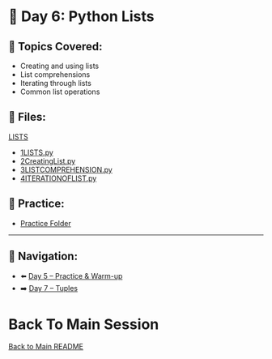 # 📘 Day 6: Python Lists

## 🔹 Topics Covered:
- Creating and using lists
- List comprehensions
- Iterating through lists
- Common list operations

## 📄 Files:
[LISTS](./LISTS)
- [1LISTS.py](./LISTS/1LISTS.py)
- [2CreatingList.py](./LISTS/2CreatingList.py)
- [3LISTCOMPREHENSION.py](./LISTS/3LISTCOMPREHENSION.py)
- [4ITERATIONOFLIST.py](./LISTS/4ITERATIONOFLIST.py)

## 🧪 Practice:
- [Practice Folder](./PRACTICE/)

---

## 🔄 Navigation:
- ⬅️ [Day 5 – Practice & Warm-up](../../BASICS/DAY%205%20Practice%20Day/README.md)
- ➡️ [Day 7 – Tuples](../DAY7/README.md)


# Back To Main Session
[Back to Main README](../../README.md)